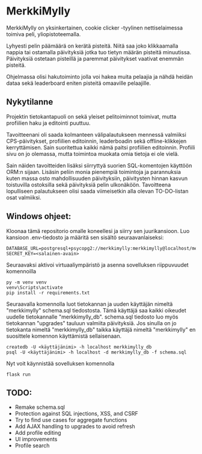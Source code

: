 # MerkkiMylly

MerkkiMylly on yksinkertainen, cookie clicker -tyylinen nettiselaimessa toimiva peli, yliopistoteemalla. 

Lyhyesti pelin päämäärä on kerätä pisteitä. Niitä saa joko klikkaamalla nappia tai ostamalla päivityksiä jotka tuo tietyn määrän pisteitä minuutissa. Päivityksiä ostetaan pisteillä ja paremmat päivitykset vaativat enemmän pisteitä. 

Ohjelmassa olisi hakutoiminto jolla voi hakea muita pelaajia ja nähdä heidän dataa sekä leaderboard eniten pisteitä omaaville pelaajille.

## Nykytilanne

Projektin tietokantapuoli on sekä yleiset pelitoiminnot toimivat, mutta profiilien haku ja editointi puuttuu.

Tavoitteenani oli saada kolmanteen välipalautukseen mennessä valmiiksi CPS-päivitykset, profiilien editoinnin, leaderboadin sekä offline-klikkejen kerryttämisen. Sain suoritettua kaikki nämä paitsi profiilien editoinnin. Profiili sivu on jo olemassa, mutta toimintoa muokata omia tietoja ei ole vielä. 

Sain näiden tavoitteiden lisäksi siirryttyä suorien SQL-komentojen käyttöön ORM:n sijaan. Lisäsin peliin monia pienempiä toimintoja ja parannuksia kuten massa osto mahdollisuuden päivityksiin, päivitysten hinnan kasvun toistuvilla ostoksilla sekä päivityksiä pelin ulkonäköön. Tavoitteena lopulliseen palautukseen olisi saada viimeisetkin alla olevan TO-DO-listan osat valmiiksi.

## Windows ohjeet:

Kloonaa tämä repositorio omalle koneellesi ja siirry sen juurikansioon. Luo kansioon .env-tiedosto ja määritä sen sisältö seuraavanlaiseksi:

```
DATABASE_URL=postgresql+psycopg2://merkkimylly:merkkimylly@localhost/merkkimylly_db
SECRET_KEY=<salainen-avain>
```

Seuraavaksi aktivoi virtuaaliympäristö ja asenna sovelluksen riippuvuudet komennoilla

```
py -m venv venv
venv\Scripts\activate
pip install -r requirements.txt
```

Seuraavalla komennolla luot tietokannan ja uuden käyttäjän nimeltä "merkkimylly" schema.sql tiedostosta. Tämä käyttäjä saa kaikki oikeudet uudelle tietokannalle "merkkimylly_db". schema.sql tiedosto luo myös tietokannan "upgrades" tauluun valmiita päivityksiä. Jos sinulla on jo tietokanta nimeltä "merkkimylly_db" taikka käyttäjä nimeltä "merkkimylly" en suosittele komennon käyttämistä sellaisenaan.

```
createdb -U <käyttäjänimi> -h localhost merkkimylly_db
psql -U <käyttäjänimi> -h localhost -d merkkimylly_db -f schema.sql
```

Nyt voit käynnistää sovelluksen komennolla

```
flask run
```

## TODO:
- Remake schema.sql
- Protection against SQL injections, XSS, and CSRF
- Try to find use cases for aggregate functions
- Add AJAX handling to upgrades to avoid refresh
- Add profile editing
- UI improvements
- Profile search
